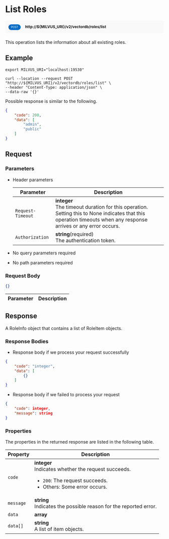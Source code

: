 # List Roles

<div style="background: #f9f9f9; padding: 10px; border-radius: 5px; margin-bottom: 20px;">
    <div style="display: inline-block; background: #026aca; font-size: 0.6em; border-radius: 10px; color: #ffffff; padding: 0.3em 1em; line-height: 1.5em;">
        <span>POST</span>
    </div>
    <div style="display: inline-block; font-size: 0.85em; font-weight: 700; margin-left: 10px;">
        <span>http://${MILVUS_URI}/v2/vectordb/roles/list</span>
    </div>
</div>

This operation lists the information about all existing roles.

## Example

```shell
export MILVUS_URI="localhost:19530"

curl --location --request POST "http://${MILVUS_URI}/v2/vectordb/roles/list" \
--header "Content-Type: application/json" \
--data-raw '{}'
```
Possible response is similar to the following.
```json
{
    "code": 200,
    "data": [
        "admin",
        "public"
    ]
}
```


## Request

### Parameters

- Header parameters

    | Parameter        | Description                                                                               |
    |------------------|-------------------------------------------------------------------------------------------|
    | `Request-Timeout`  | **integer**<br/>The timeout duration for this operation.<br/>Setting this to None indicates that this operation timeouts when any response arrives or any error occurs.|
    | `Authorization`  | **string**(required)<br/>The authentication token.|

- No query parameters required

- No path parameters required

### Request Body

```json
{}
```

| Parameter        | Description                                                                               |
|------------------|-------------------------------------------------------------------------------------------|


## Response

A RoleInfo object that contains a list of RoleItem objects.

### Response Bodies

- Response body if we process your request successfully

```json
{
    "code": "integer",
    "data": [
        {}
    ]
}
```

- Response body if we failed to process your request

```json
{
    "code": integer,
    "message": string
}
```

### Properties

The properties in the returned response are listed in the following table.

| Property | Description                                                                                                                                 |
|----------|---------------------------------------------------------------------------------------------------------------------------------------------|
| `code`   | __integer__<br/>Indicates whether the request succeeds.<br/><ul><li>`200`: The request succeeds.</li><li>Others: Some error occurs.</li></ul> |
| `message`  | __string__<br/>Indicates the possible reason for the reported error. |
| `data` | __array__<br/> |
| `data[]`  | __string__<br/>A list of item objects.  |
